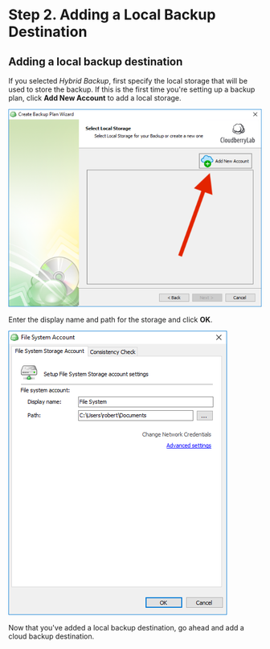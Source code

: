 # Step 2. Adding a Local Backup Destination

## Adding a local backup destination

If you selected _Hybrid Backup_, first specify the local storage that will be used to store the backup. If this is the first time you're setting up a backup plan, click **Add New Account** to add a local storage.

![](../../../../.gitbook/assets/wizard2p.PNG)

Enter the display name and path for the storage and click **OK**.

![](../../../../.gitbook/assets/wizard3.PNG)

Now that you've added a local backup destination, go ahead and add a cloud backup destination.

